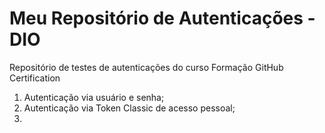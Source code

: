 # Meu Repositório de Autenticações - DIO

Repositório de testes de autenticações do curso Formação GitHub Certification

1. Autenticação via usuário e senha;
2. Autenticação via Token Classic de acesso pessoal;
3. 
